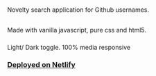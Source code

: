 
# 
Novelty  search application for Github usernames. 
## 
Made with vanilla javascript, pure css and html5.
### 
Light/ Dark toggle.
100% media responsive

### [Deployed on Netlify](https://graceful-pika-7ef990.netlify.app/)